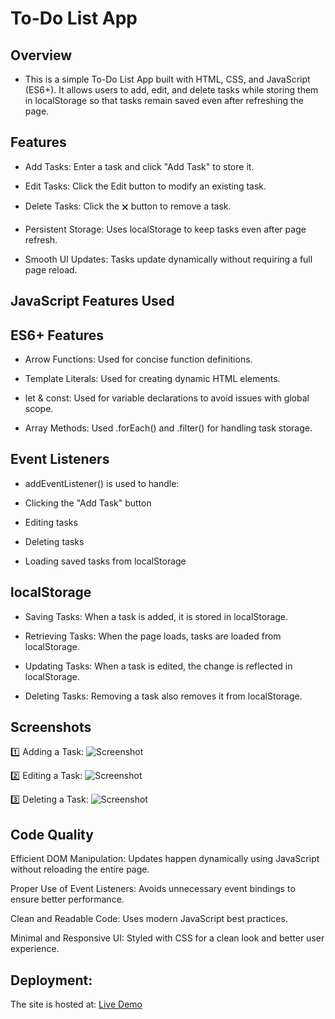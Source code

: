 # To-Do List App

## Overview

- This is a simple To-Do List App built with HTML, CSS, and JavaScript (ES6+). It allows users to add, edit, and delete tasks while storing them in localStorage so that tasks remain saved even after refreshing the page.

## Features

- Add Tasks: Enter a task and click "Add Task" to store it.

- Edit Tasks: Click the Edit button to modify an existing task.

- Delete Tasks: Click the 🗙 button to remove a task.

- Persistent Storage: Uses localStorage to keep tasks even after page refresh.

- Smooth UI Updates: Tasks update dynamically without requiring a full page reload.

## JavaScript Features Used

## ES6+ Features

- Arrow Functions: Used for concise function definitions.

- Template Literals: Used for creating dynamic HTML elements.

- let & const: Used for variable declarations to avoid issues with global scope.

- Array Methods: Used .forEach() and .filter() for handling task storage.

## Event Listeners

- addEventListener() is used to handle:

- Clicking the "Add Task" button

- Editing tasks

- Deleting tasks

- Loading saved tasks from localStorage

## localStorage

- Saving Tasks: When a task is added, it is stored in localStorage.

- Retrieving Tasks: When the page loads, tasks are loaded from localStorage.

- Updating Tasks: When a task is edited, the change is reflected in localStorage.

- Deleting Tasks: Removing a task also removes it from localStorage.

## Screenshots

1️⃣ Adding a Task:
![Screenshot](lab2_chrome.png)


2️⃣ Editing a Task:
![Screenshot](lab2_chrome.png)


3️⃣ Deleting a Task:
![Screenshot](lab2_chrome.png)


## Code Quality

Efficient DOM Manipulation: Updates happen dynamically using JavaScript without reloading the entire page.

Proper Use of Event Listeners: Avoids unnecessary event bindings to ensure better performance.

Clean and Readable Code: Uses modern JavaScript best practices.

Minimal and Responsive UI: Styled with CSS for a clean look and better user experience.

## Deployment:
The site is hosted at: [Live Demo](https://cyrylretuta.github.io/laboratory-2/)
